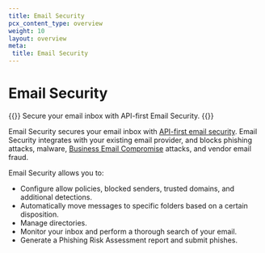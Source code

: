 ```yaml
---
title: Email Security
pcx_content_type: overview
weight: 10
layout: overview
meta:
 title: Email Security
---
```



# Email Security

{{<description>}}
Secure your email inbox with API-first Email Security.
{{</description>}}

Email Security secures your email inbox with [API-first email security](/cloudflare-one/email-security/setup/api-deployment/). Email Security integrates with your existing email provider, and blocks phishing attacks, malware, [Business Email Compromise](https://www.cloudflare.com/en-gb/learning/email-security/business-email-compromise-bec/) attacks, and vendor email fraud.

Email Security allows you to:

- Configure allow policies, blocked senders, trusted domains, and additional detections.
- Automatically move messages to specific folders based on a certain disposition.
- Manage directories.
- Monitor your inbox and perform a thorough search of your email.
- Generate a Phishing Risk Assessment report and submit phishes.